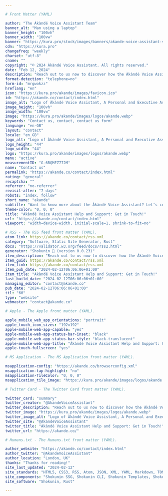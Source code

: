 ```yaml
---

# Front Matter (YAML)

author: "The Àkàndé Voice Assistant Team"
banner_alt: "Man using a laptop"
banner_height: "100vh"
banner_width: "100vw"
banner: "https://kura.pro/stock/images/banners/akande-voice-assistant-stock.webp"
cdn: "https://kura.pro"
changefreq: "weekly"
charset: "utf-8"
cname: ""
copyright: "© 2024 Àkàndé Voice Assistant. All rights reserved."
date: "Feb 12, 2024"
description: "Reach out to us now to discover how the Àkàndé Voice Assistant can be the key to enhancing your productivity and efficiency."
format-detection: "telephone=no"
form-id: "mrgwokzz"
hreflang: "en"
icon: "https://kura.pro/akande/images/favicon.ico"
id: "https://akande.co/contact/index.html"
image_alt: "Logo of Àkàndé Voice Assistant, A Personal and Executive Assistance"
image_height: "100vh"
image_width: "100vw"
image: "https://kura.pro/akande/images/logos/akande.webp"
keywords: "Contact us, contact, contact us form"
language: "en-GB"
layout: "contact"
locale: "en_GB"
logo_alt: "Logo of Àkàndé Voice Assistant, A Personal and Executive Assistance"
logo_height: "44"
logo_width: "44"
logo: "https://kura.pro/akande/images/logos/akande.webp"
menu: "active"
measurementID: "G-6BQMFZ772M"
name: "Contact us"
permalink: "https://akande.co/contact/index.html"
rating: "general"
recaptcha: ""
referrer: "no-referrer"
revisit-after: "7 days"
robots: "index, follow"
short_name: "akande"
subtitle: "Want to know more about the Àkàndé Voice Assistant? Let’s connect! We’d love to hear from you."
theme-color: "0, 0, 0"
title: "Àkàndé Voice Assistant Help and Support: Get in Touch!"
url: "https://akande.co/contact/index.html"
viewport: "width=device-width, initial-scale=1, shrink-to-fit=no"

# RSS - The RSS feed front matter (YAML).
atom_link: https://akande.co/contact/rss.xml
category: "Software, Static Site Generator, Rust"
docs: "https://validator.w3.org/feed/docs/rss2.html"
generator: "Shokunin 🦀 (version 0.0.23)"
item_description: "Reach out to us now to discover how the Àkàndé Voice Assistant can be the key to enhancing your productivity and efficiency."
item_guid: https://akande.co/contact/rss.xml
item_link: https://akande.co/contact/rss.xml
item_pub_date: "2024-02-12T06:06:06+01:00"
item_title: "Àkàndé Voice Assistant Help and Support: Get in Touch!"
last_build_date: "2024-02-12T06:06:06+01:00"
managing_editor: "contact@akande.co"
pub_date: "2024-02-12T06:06:06+01:00"
ttl: "60"
type: "website"
webmaster: "contact@akande.co"

# Apple - The Apple front matter (YAML).

apple_mobile_web_app_orientations: "portrait"
apple_touch_icon_sizes: "192x192"
apple-mobile-web-app-capable: "yes"
apple-mobile-web-app-status-bar-inset: "black"
apple-mobile-web-app-status-bar-style: "black-translucent"
apple-mobile-web-app-title: "Àkàndé Voice Assistant Help and Support: Get in Touch!"
apple-touch-fullscreen: "yes"

# MS Application - The MS Application front matter (YAML).

msapplication-config: "https://akande.co/browserconfig.xml"
msapplication-tap-highlight: "no"
msapplication-TileColor: "0, 0, 0"
msapplication_tile_image: "https://kura.pro/akande/images/logos/akande.webp"

# Twitter Card - The Twitter Card front matter (YAML).

twitter_card: "summary"
twitter_creator: "@AkandeVoiceAssistant"
twitter_description: "Reach out to us now to discover how the Àkàndé Voice Assistant can be the key to enhancing your productivity and efficiency."
twitter_image: "https://kura.pro/akande/images/logos/akande.webp"
twitter_image_alt: "Logo of Àkàndé Voice Assistant, A Personal and Executive Assistance"
twitter_site: "@AkandeVoiceAssistant"
twitter_title: "Àkàndé Voice Assistant Help and Support: Get in Touch!"
twitter_url: "https://akande.co/"

# Humans.txt - The Humans.txt front matter (YAML).

author_website: "https://akande.co/contact/index.html"
author_twitter: "@AkandeVoiceAssistant"
author_location: "London, UK"
thanks: "Thanks for reading!"
site_last_updated: "2024-02-12"
site_standards: "HTML5, CSS3, RSS, Atom, JSON, XML, YAML, Markdown, TOML"
site_components: "Shokunin SSG, Shokunin CLI, Shokunin Templates, Shokunin Themes, Kaishi SSG, Kaishi CLI, Kaishi Templates, Kaishi Themes"
site_software: "Shokunin, Rust"

---
```

